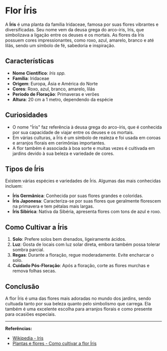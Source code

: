 # Flor Íris

A **Íris** é uma planta da família Iridaceae, famosa por suas flores vibrantes e diversificadas. Seu nome vem da deusa grega do arco-íris, Iris, que simbolizava a ligação entre os deuses e os mortais. As flores da Íris possuem cores impressionantes, como roxo, azul, amarelo, branco e até lilás, sendo um símbolo de fé, sabedoria e inspiração.


## Características

- **Nome Científico**: *Iris spp.*
- **Família**: Iridaceae
- **Origem**: Europa, Ásia e América do Norte
- **Cores**: Roxo, azul, branco, amarelo, lilás
- **Período de Floração**: Primaveras e verões
- **Altura**: 20 cm a 1 metro, dependendo da espécie

## Curiosidades

- O nome "Íris" faz referência à deusa grega do arco-íris, que é conhecida por sua capacidade de viajar entre os deuses e os mortais.
- Em várias culturas, a Íris é um símbolo de realeza e foi usada em coroas e arranjos florais em cerimônias importantes.
- A flor também é associada à boa sorte e muitas vezes é cultivada em jardins devido à sua beleza e variedade de cores.

## Tipos de Íris

Existem várias espécies e variedades de Íris. Algumas das mais conhecidas incluem:

- **Íris Germânica**: Conhecida por suas flores grandes e coloridas.
- **Íris Japonesa**: Caracteriza-se por suas flores que geralmente florescem na primavera e tem pétalas mais largas.
- **Íris Sibirica**: Nativa da Sibéria, apresenta flores com tons de azul e roxo.

## Como Cultivar a Íris

1. **Solo**: Prefere solos bem drenados, ligeiramente ácidos.
2. **Luz**: Gosta de locais com luz solar direta, embora também possa tolerar sombra parcial.
3. **Regas**: Durante a floração, regue moderadamente. Evite encharcar o solo.
4. **Cuidado Pós-Floração**: Após a floração, corte as flores murchas e remova folhas secas.

## Conclusão

A flor Íris é uma das flores mais adoradas no mundo dos jardins, sendo cultuada tanto por sua beleza quanto pelo simbolismo que carrega. Ela também é uma excelente escolha para arranjos florais e como presente para ocasiões especiais.

---

**Referências:**

- [Wikipedia - Iris](https://pt.wikipedia.org/wiki/Iris_(planta))
- [Plantas e flores - Como cultivar a flor Íris](https://www.plantaseflores.com.br/cultivo-iris)
